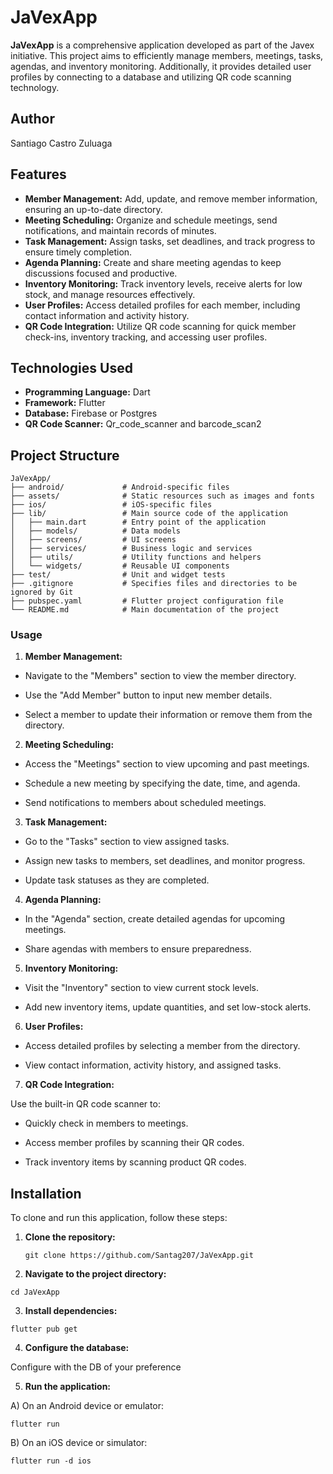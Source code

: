 # JaVexApp

**JaVexApp** is a comprehensive application developed as part of the Javex initiative. This project aims to efficiently manage members, meetings, tasks, agendas, and inventory monitoring. Additionally, it provides detailed user profiles by connecting to a database and utilizing QR code scanning technology.

## Author
Santiago Castro Zuluaga

## Features

- **Member Management:** Add, update, and remove member information, ensuring an up-to-date directory.
- **Meeting Scheduling:** Organize and schedule meetings, send notifications, and maintain records of minutes.
- **Task Management:** Assign tasks, set deadlines, and track progress to ensure timely completion.
- **Agenda Planning:** Create and share meeting agendas to keep discussions focused and productive.
- **Inventory Monitoring:** Track inventory levels, receive alerts for low stock, and manage resources effectively.
- **User Profiles:** Access detailed profiles for each member, including contact information and activity history.
- **QR Code Integration:** Utilize QR code scanning for quick member check-ins, inventory tracking, and accessing user profiles.

## Technologies Used

- **Programming Language:** Dart
- **Framework:** Flutter
- **Database:** Firebase or Postgres
- **QR Code Scanner:**  Qr_code_scanner and barcode_scan2

## Project Structure
```
JaVexApp/
├── android/             # Android-specific files
├── assets/              # Static resources such as images and fonts
├── ios/                 # iOS-specific files
├── lib/                 # Main source code of the application
│   ├── main.dart        # Entry point of the application
│   ├── models/          # Data models
│   ├── screens/         # UI screens
│   ├── services/        # Business logic and services
│   ├── utils/           # Utility functions and helpers
│   └── widgets/         # Reusable UI components
├── test/                # Unit and widget tests
├── .gitignore           # Specifies files and directories to be ignored by Git
├── pubspec.yaml         # Flutter project configuration file
└── README.md            # Main documentation of the project
```
### Usage
1. **Member Management:**

- Navigate to the "Members" section to view the member directory.

- Use the "Add Member" button to input new member details.

- Select a member to update their information or remove them from the directory.

2. **Meeting Scheduling:**

- Access the "Meetings" section to view upcoming and past meetings.

- Schedule a new meeting by specifying the date, time, and agenda.

- Send notifications to members about scheduled meetings.

3. **Task Management:**

- Go to the "Tasks" section to view assigned tasks.

- Assign new tasks to members, set deadlines, and monitor progress.

- Update task statuses as they are completed.

4. **Agenda Planning:**

- In the "Agenda" section, create detailed agendas for upcoming meetings.

- Share agendas with members to ensure preparedness.

5. **Inventory Monitoring:**

- Visit the "Inventory" section to view current stock levels.

- Add new inventory items, update quantities, and set low-stock alerts.

6. **User Profiles:**

- Access detailed profiles by selecting a member from the directory.

- View contact information, activity history, and assigned tasks.

7. **QR Code Integration:**

Use the built-in QR code scanner to:

- Quickly check in members to meetings.

- Access member profiles by scanning their QR codes.

- Track inventory items by scanning product QR codes.

## Installation

To clone and run this application, follow these steps:

1. **Clone the repository:**

   ```
   git clone https://github.com/Santag207/JaVexApp.git
   ```

2. **Navigate to the project directory:**

  ```
  cd JaVexApp
  ```

3. **Install dependencies:**
  
  ```
  flutter pub get
  ```

4. **Configure the database:**

Configure with the DB of your preference

5. **Run the application:**

A) On an Android device or emulator:
  ```
  flutter run
  ```

B) On an iOS device or simulator:

  ```
  flutter run -d ios
  ```
